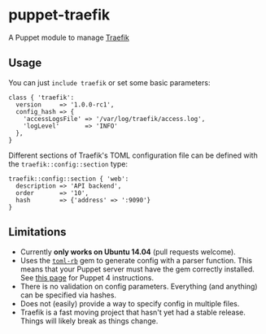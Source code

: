 # puppet-traefik
A Puppet module to manage [Traefik](https://traefik.io)

## Usage
You can just `include traefik` or set some basic parameters:
```puppet
class { 'traefik':
  version     => '1.0.0-rc1',
  config_hash => {
    'accessLogsFile' => '/var/log/traefik/access.log',
    'logLevel'       => 'INFO'
  },
}
```

Different sections of Traefik's TOML configuration file can be defined with the `traefik::config::section` type:
```puppet
traefik::config::section { 'web':
  description => 'API backend',
  order       => '10',
  hash        => {'address' => ':9090'}
}
```

## Limitations
* Currently **only works on Ubuntu 14.04** (pull requests welcome).
* Uses the [`toml-rb`](https://rubygems.org/gems/toml-rb) gem to generate config with a parser function. This means that your Puppet server must have the gem correctly installed. See [this page](https://docs.puppet.com/puppetserver/latest/gems.html) for Puppet 4 instructions.
* There is no validation on config parameters. Everything (and anything) can be specified via hashes.
* Does not (easily) provide a way to specify config in multiple files.
* Traefik is a fast moving project that hasn't yet had a stable release. Things will likely break as things change.
